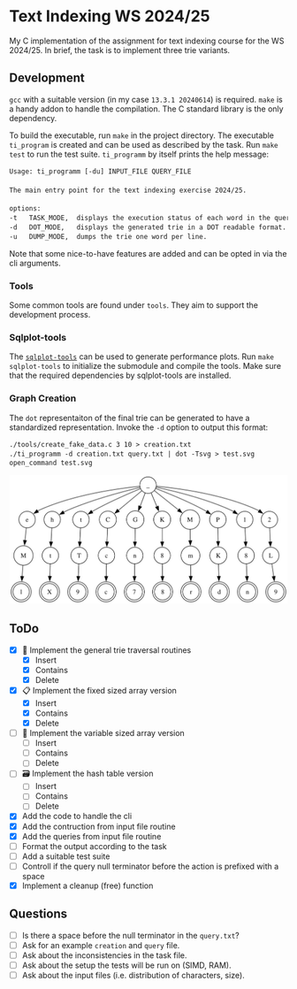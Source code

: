 # Text Indexing WS 2024/25

My C implementation of the assignment for text indexing course for the
WS 2024/25. In brief, the task is to implement three trie variants.

## Development

`gcc` with a suitable version (in my case `13.3.1 20240614`) is
required. `make` is a handy addon to handle the compilation. The C
standard library is the only dependency.

To build the executable, run `make` in the project directory. The
executable `ti_program` is created and can be used as described by the
task. Run `make test` to run the test suite. `ti_programm` by itself
prints the help message:

```txt
Usage: ti_programm [-du] INPUT_FILE QUERY_FILE

The main entry point for the text indexing exercise 2024/25.

options:
-t   TASK_MODE,  displays the execution status of each word in the query. One status per line. DEFAULT
-d   DOT_MODE,   displays the generated trie in a DOT readable format.
-u   DUMP_MODE,  dumps the trie one word per line.
```

Note that some nice-to-have features are added and can be opted in via
the cli arguments.

### Tools

Some common tools are found under `tools`. They aim to support the
development process.

### Sqlplot-tools

The [`sqlplot-tools`](https://github.com/bingmann/sqlplot-tools/) can
be used to generate performance plots. Run `make sqlplot-tools` to
initialize the submodule and compile the tools. Make sure that the
required dependencies by sqlplot-tools are installed.

### Graph Creation

The `dot` representaiton of the final trie can be generated to have a
standardized representation. Invoke the `-d` option to output this
format:

``` txt
./tools/create_fake_data.c 3 10 > creation.txt
./ti_programm -d creation.txt query.txt | dot -Tsvg > test.svg
open_command test.svg
```

![](assets/trie_graphviz.svg)

## ToDo

- [x] 🌲 Implement the general trie traversal routines
  - [x] Insert
  - [x] Contains
  - [x] Delete
- [x] 📋 Implement the fixed sized array version
  - [x] Insert
  - [x] Contains
  - [x] Delete
- [ ] 📏 Implement the variable sized array version
  - [ ] Insert
  - [ ] Contains
  - [ ] Delete
- [ ] 🗃️  Implement the hash table version
  - [ ] Insert
  - [ ] Contains
  - [ ] Delete
- [x] Add the code to handle the cli
- [x] Add the contruction from input file routine
- [x] Add the queries from input file routine
- [ ] Format the output according to the task
- [ ] Add a suitable test suite
- [ ] Controll if the query null terminator before the action is
      prefixed with a space
- [x] Implement a cleanup (free) function

## Questions

- [ ] Is there a space before the null terminator in the `query.txt`?
- [ ] Ask for an example `creation` and `query` file.
- [ ] Ask about the inconsistencies in the task file.
- [ ] Ask about the setup the tests will be run on (SIMD, RAM).
- [ ] Ask about the input files (i.e. distribution of characters, size).
